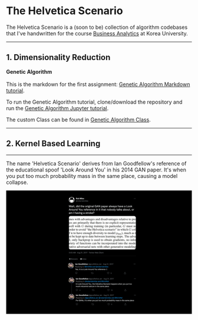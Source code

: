 # The Helvetica Scenario

The Helvetica Scenario is a (soon to be) collection of algorithm codebases
that I've handwritten for the course [Business Analytics](https://github.com/pilsung-kang/Business-Analytics-IME654-)
at Korea University.

--------------------------

## 1. Dimensionality Reduction

**Genetic Algorithm**
\
\
This is the markdown for the first assignment: [Genetic Algorithm Markdown tutorial](https://github.com/tomtom1103/The_Helvetica_Scenario/blob/main/genetic_algorithm/GA_tutorial.md).

To run the Genetic Algorithm tutorial, clone/download the repository and run the [Genetic Algorithm Jupyter tutorial](https://github.com/tomtom1103/The_Helvetica_Scenario/blob/main/genetic_algorithm/GA_tutorial.ipynb).

The custom Class can be found in [Genetic Algorithm Class](https://github.com/tomtom1103/The_Helvetica_Scenario/blob/main/genetic_algorithm/GeneticAlgorithm.py).

--------------------------

## 2. Kernel Based Learning

--------------------------
The name 'Helvetica Scenario' derives from Ian Goodfellow's reference of the educational spoof 'Look Around You' in his 2014 GAN paper.
It's when you put too much probability mass in the same place, causing a model collapse.

![helvetica](images/helvetica.png)